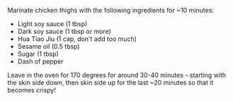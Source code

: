Marinate chicken thighs with the following ingredients for ~10 minutes: 

- Light soy sauce (1 tbsp) 
- Dark soy sauce (1 tbsp or more) 
- Hua Tiao Jiu (1 cap, don't add too much) 
- Sesame oil (0.5 tbsp) 
- Sugar (1 tbsp) 
- Dash of pepper

Leave in the oven for 170 degrees for around 30-40 minutes - starting with the skin side down, then skin side up for the last ~20 minutes so that it becomes crispy!
